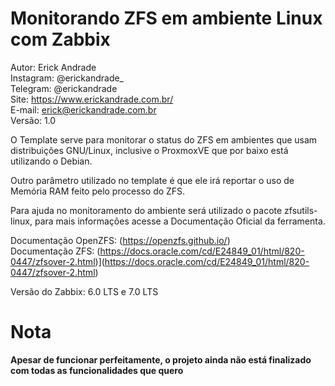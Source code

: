 # Monitorando ZFS em ambiente Linux com Zabbix

Autor: Erick Andrade  
Instagram: @erickandrade_  
Telegram: @erickandrade  
Site: https://www.erickandrade.com.br/  
E-mail: erick@erickandrade.com.br  
Versão: 1.0  


O Template serve para monitorar o status do ZFS em ambientes que usam distribuições GNU/Linux, inclusive o ProxmoxVE que por baixo está utilizando o Debian.

Outro parâmetro utilizado no template é que ele irá reportar o uso de Memória RAM feito pelo processo do ZFS.

Para ajuda no monitoramento do ambiente será utilizado o pacote zfsutils-linux, para mais informações acesse a Documentação Oficial da ferramenta.

Documentação OpenZFS: (https://openzfs.github.io/)  
Documentação ZFS: (https://docs.oracle.com/cd/E24849_01/html/820-0447/zfsover-2.html)](https://docs.oracle.com/cd/E24849_01/html/820-0447/zfsover-2.html)  

Versão do Zabbix: 6.0 LTS e 7.0 LTS  

# Nota
**Apesar de funcionar perfeitamente, o projeto ainda não está finalizado com todas as funcionalidades que quero**
